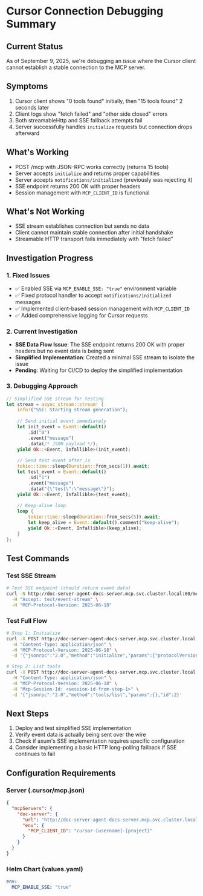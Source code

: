 # Cursor Connection Debugging Summary

## Current Status
As of September 9, 2025, we're debugging an issue where the Cursor client cannot establish a stable connection to the MCP server.

## Symptoms
1. Cursor client shows "0 tools found" initially, then "15 tools found" 2 seconds later
2. Client logs show "fetch failed" and "other side closed" errors
3. Both streamableHttp and SSE fallback attempts fail
4. Server successfully handles `initialize` requests but connection drops afterward

## What's Working
- POST /mcp with JSON-RPC works correctly (returns 15 tools)
- Server accepts `initialize` and returns proper capabilities
- Server accepts `notifications/initialized` (previously was rejecting it)
- SSE endpoint returns 200 OK with proper headers
- Session management with `MCP_CLIENT_ID` is functional

## What's Not Working
- SSE stream establishes connection but sends no data
- Client cannot maintain stable connection after initial handshake
- Streamable HTTP transport fails immediately with "fetch failed"

## Investigation Progress

### 1. Fixed Issues
- ✅ Enabled SSE via `MCP_ENABLE_SSE: "true"` environment variable
- ✅ Fixed protocol handler to accept `notifications/initialized` messages
- ✅ Implemented client-based session management with `MCP_CLIENT_ID`
- ✅ Added comprehensive logging for Cursor requests

### 2. Current Investigation
- **SSE Data Flow Issue**: The SSE endpoint returns 200 OK with proper headers but no event data is being sent
- **Simplified Implementation**: Created a minimal SSE stream to isolate the issue
- **Pending**: Waiting for CI/CD to deploy the simplified implementation

### 3. Debugging Approach
```rust
// Simplified SSE stream for testing
let stream = async_stream::stream! {
    info!("SSE: Starting stream generation");
    
    // Send initial event immediately
    let init_event = Event::default()
        .id("0")
        .event("message")
        .data(/* JSON payload */);
    yield Ok::<Event, Infallible>(init_event);
    
    // Send test event after 1s
    tokio::time::sleep(Duration::from_secs(1)).await;
    let test_event = Event::default()
        .id("1")
        .event("message")
        .data("{\"test\":\"message\"}");
    yield Ok::<Event, Infallible>(test_event);
    
    // Keep-alive loop
    loop {
        tokio::time::sleep(Duration::from_secs(5)).await;
        let keep_alive = Event::default().comment("keep-alive");
        yield Ok::<Event, Infallible>(keep_alive);
    }
};
```

## Test Commands

### Test SSE Stream
```bash
# Test SSE endpoint (should return event data)
curl -N http://doc-server-agent-docs-server.mcp.svc.cluster.local:80/mcp \
  -H "Accept: text/event-stream" \
  -H "MCP-Protocol-Version: 2025-06-18"
```

### Test Full Flow
```bash
# Step 1: Initialize
curl -X POST http://doc-server-agent-docs-server.mcp.svc.cluster.local:80/mcp \
  -H "Content-Type: application/json" \
  -H "MCP-Protocol-Version: 2025-06-18" \
  -d '{"jsonrpc":"2.0","method":"initialize","params":{"protocolVersion":"2025-06-18","capabilities":{},"clientInfo":{"name":"TestClient","version":"1.0"}},"id":1}'

# Step 2: List tools
curl -X POST http://doc-server-agent-docs-server.mcp.svc.cluster.local:80/mcp \
  -H "Content-Type: application/json" \
  -H "MCP-Protocol-Version: 2025-06-18" \
  -H "Mcp-Session-Id: <session-id-from-step-1>" \
  -d '{"jsonrpc":"2.0","method":"tools/list","params":{},"id":2}'
```

## Next Steps
1. Deploy and test simplified SSE implementation
2. Verify event data is actually being sent over the wire
3. Check if axum's SSE implementation requires specific configuration
4. Consider implementing a basic HTTP long-polling fallback if SSE continues to fail

## Configuration Requirements

### Server (.cursor/mcp.json)
```json
{
  "mcpServers": {
    "doc-server": {
      "url": "http://doc-server-agent-docs-server.mcp.svc.cluster.local:80/mcp",
      "env": {
        "MCP_CLIENT_ID": "cursor-[username]-[project]"
      }
    }
  }
}
```

### Helm Chart (values.yaml)
```yaml
env:
  MCP_ENABLE_SSE: "true"
```
